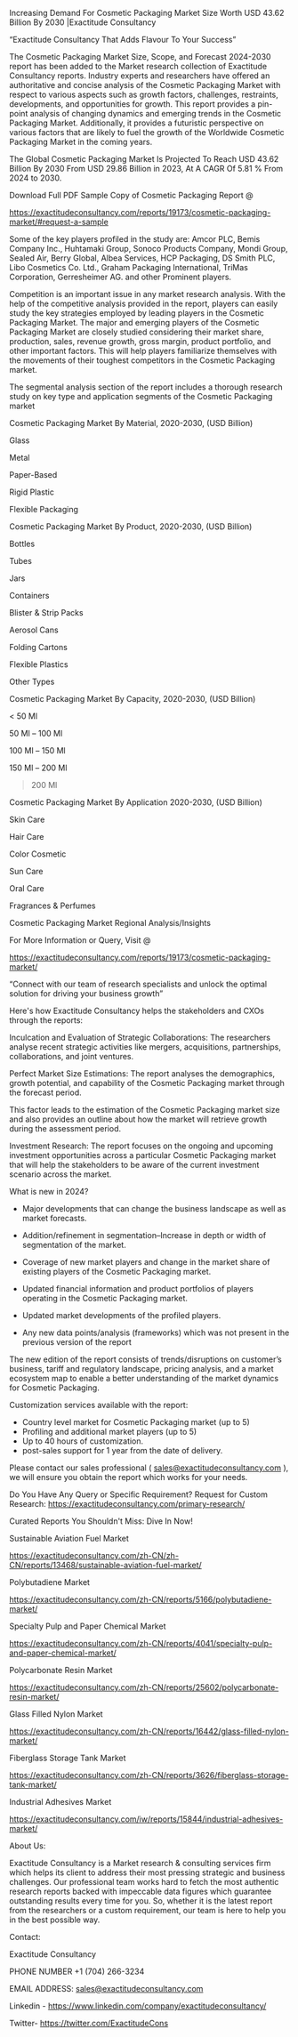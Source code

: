 Increasing Demand For Cosmetic Packaging Market Size Worth USD 43.62 Billion By 2030 |Exactitude Consultancy

“Exactitude Consultancy That Adds Flavour To Your Success”

The Cosmetic Packaging Market Size, Scope, and Forecast 2024-2030 report has been added to the Market research collection of Exactitude Consultancy reports. Industry experts and researchers have offered an authoritative and concise analysis of the Cosmetic Packaging Market with respect to various aspects such as growth factors, challenges, restraints, developments, and opportunities for growth. This report provides a pin-point analysis of changing dynamics and emerging trends in the Cosmetic Packaging Market. Additionally, it provides a futuristic perspective on various factors that are likely to fuel the growth of the Worldwide Cosmetic Packaging Market in the coming years.

The Global Cosmetic Packaging Market Is Projected To Reach USD 43.62 Billion By 2030 From USD 29.86 Billion in 2023, At A CAGR Of 5.81 % From 2024 to 2030.

Download Full PDF Sample Copy of Cosmetic Packaging Report @

https://exactitudeconsultancy.com/reports/19173/cosmetic-packaging-market/#request-a-sample

Some of the key players profiled in the study are: Amcor PLC, Bemis Company Inc., Huhtamaki Group, Sonoco Products Company, Mondi Group, Sealed Air, Berry Global, Albea Services, HCP Packaging, DS Smith PLC, Libo Cosmetics Co. Ltd., Graham Packaging International, TriMas Corporation, Gerresheimer AG. and other Prominent players.

Competition is an important issue in any market research analysis. With the help of the competitive analysis provided in the report, players can easily study the key strategies employed by leading players in the Cosmetic Packaging Market. The major and emerging players of the Cosmetic Packaging Market are closely studied considering their market share, production, sales, revenue growth, gross margin, product portfolio, and other important factors. This will help players familiarize themselves with the movements of their toughest competitors in the Cosmetic Packaging market.

The segmental analysis section of the report includes a thorough research study on key type and application segments of the Cosmetic Packaging market

Cosmetic Packaging Market By Material, 2020-2030, (USD Billion)

Glass

Metal

Paper-Based

Rigid Plastic

Flexible Packaging

Cosmetic Packaging Market By Product, 2020-2030, (USD Billion)

Bottles

Tubes

Jars

Containers

Blister & Strip Packs

Aerosol Cans

Folding Cartons

Flexible Plastics

Other Types

Cosmetic Packaging Market By Capacity, 2020-2030, (USD Billion)

< 50 Ml

50 Ml – 100 Ml

100 Ml – 150 Ml

150 Ml – 200 Ml

>200 Ml

Cosmetic Packaging Market By Application 2020-2030, (USD Billion)

Skin Care

Hair Care

Color Cosmetic

Sun Care

Oral Care

Fragrances & Perfumes

Cosmetic Packaging Market Regional Analysis/Insights

For More Information or Query, Visit @

https://exactitudeconsultancy.com/reports/19173/cosmetic-packaging-market/

“Connect with our team of research specialists and unlock the optimal solution for driving your business growth”

Here's how Exactitude Consultancy helps the stakeholders and CXOs through the reports:

Inculcation and Evaluation of Strategic Collaborations: The researchers analyse recent strategic activities like mergers, acquisitions, partnerships, collaborations, and joint ventures.

Perfect Market Size Estimations: The report analyses the demographics, growth potential, and capability of the Cosmetic Packaging market through the forecast period.

This factor leads to the estimation of the Cosmetic Packaging market size and also provides an outline about how the market will retrieve growth during the assessment period.

Investment Research: The report focuses on the ongoing and upcoming investment opportunities across a particular Cosmetic Packaging market that will help the stakeholders to be aware of the current investment scenario across the market.

What is new in 2024?

- Major developments that can change the business landscape as well as market forecasts.

- Addition/refinement in segmentation–Increase in depth or width of segmentation of the market.

- Coverage of new market players and change in the market share of existing players of the Cosmetic Packaging market.

- Updated financial information and product portfolios of players operating in the Cosmetic Packaging  market.

- Updated market developments of the profiled players.

- Any new data points/analysis (frameworks) which was not present in the previous version of the report

The new edition of the report consists of trends/disruptions on customer’s business, tariff and regulatory landscape, pricing analysis, and a market ecosystem map to enable a better understanding of the market dynamics for Cosmetic Packaging.

Customization services available with the report:

- Country level market for Cosmetic Packaging market (up to 5)
- Profiling and additional market players (up to 5)
- Up to 40 hours of customization.
- post-sales support for 1 year from the date of delivery.

Please contact our sales professional ( sales@exactitudeconsultancy.com ),  we will ensure you obtain the report which works for your needs.

Do You Have Any Query or Specific Requirement? Request for Custom Research: https://exactitudeconsultancy.com/primary-research/

Curated Reports You Shouldn't Miss: Dive In Now!

Sustainable Aviation Fuel Market

https://exactitudeconsultancy.com/zh-CN/zh-CN/reports/13468/sustainable-aviation-fuel-market/

Polybutadiene Market

https://exactitudeconsultancy.com/zh-CN/reports/5166/polybutadiene-market/

Specialty Pulp and Paper Chemical Market

https://exactitudeconsultancy.com/zh-CN/reports/4041/specialty-pulp-and-paper-chemical-market/

Polycarbonate Resin Market

https://exactitudeconsultancy.com/zh-CN/reports/25602/polycarbonate-resin-market/

Glass Filled Nylon Market

https://exactitudeconsultancy.com/zh-CN/reports/16442/glass-filled-nylon-market/

Fiberglass Storage Tank Market

https://exactitudeconsultancy.com/zh-CN/reports/3626/fiberglass-storage-tank-market/

Industrial Adhesives Market

https://exactitudeconsultancy.com/iw/reports/15844/industrial-adhesives-market/

About Us:

Exactitude Consultancy is a Market research & consulting services firm which helps its client to address their most pressing strategic and business challenges. Our professional team works hard to fetch the most authentic research reports backed with impeccable data figures which guarantee outstanding results every time for you. So, whether it is the latest report from the researchers or a custom requirement, our team is here to help you in the best possible way.

Contact:

Exactitude Consultancy

PHONE NUMBER +1 (704) 266-3234

EMAIL ADDRESS: sales@exactitudeconsultancy.com

Linkedin - https://www.linkedin.com/company/exactitudeconsultancy/

Twitter- https://twitter.com/ExactitudeCons
